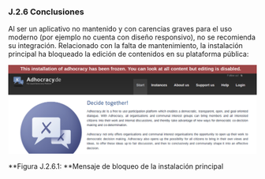 ### J.2.6 Conclusiones

Al ser un aplicativo no mantenido y con carencias graves para el uso moderno (por ejemplo no cuenta con diseño responsivo), no se recomienda su integración. Relacionado con la falta de mantenimiento, la instalación principal ha bloqueado la edición de contenidos en su plataforma pública:  

![image alt text](image_12.png)

**Figura J.2.6.1: **Mensaje de bloqueo de la instalación principal

